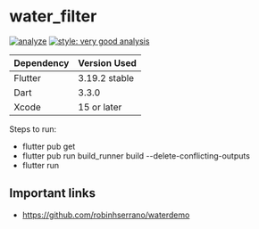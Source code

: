 # water_filter

[![analyze](https://github.com/robinhserrano/sprout-product-demo-app/actions/workflows/analyze.yml/badge.svg?branch=main)](https://github.com/robinhserrano/sprout-product-demo-app/blob/main/.github/workflows/analyze.yml)
[![style: very good analysis](https://img.shields.io/badge/style-very_good_analysis-B22C89.svg)](https://pub.dev/packages/very_good_analysis)

| Dependency  | Version Used |
| --- | --- |
| Flutter | 3.19.2 stable |
| Dart | 3.3.0 |
| Xcode | 15 or later |

Steps to run: 
- flutter pub get
- flutter pub run build_runner build --delete-conflicting-outputs
- flutter run

## Important links
- https://github.com/robinhserrano/waterdemo
